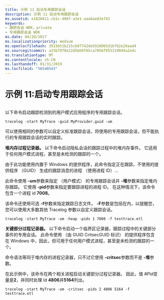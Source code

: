 ```yaml
---
title: 示例 11 启动专用跟踪会话
description: 示例 11 启动专用跟踪会话
ms.assetid: e1826811-cb1c-400f-a3e1-aaa6ae83ef42
keywords:
- 跟踪会话 WDK，private
- 专用跟踪会话 WDK
ms.date: 04/20/2017
ms.localizationpriority: medium
ms.openlocfilehash: 3915b51b215cb87742de5928065d1bf02e28aad4
ms.sourcegitcommit: a33b7978e22d5bb9f65ca7056f955319049a2e4c
ms.translationtype: MT
ms.contentlocale: zh-CN
ms.lasthandoff: 01/31/2019
ms.locfileid: "56540543"
---
```

# <a name="example-11-starting-a-private-trace-session"></a>示例 11:启动专用跟踪会话


## <span id="ddk_starting_a_private_trace_session_tools"></span><span id="DDK_STARTING_A_PRIVATE_TRACE_SESSION_TOOLS"></span>


以下命令启动跟踪检测到的用户模式应用程序的专用跟踪会话。

```
tracelog -start MyTrace -guid MyProvider.guid -um
```

可以使用相同的参数可以自定义标准跟踪会话，将使用的专用跟踪会话，但不能执行的专用跟踪会话的实时跟踪。

**堆内存过程记录器。** 以下命令启动隐私会话的跟踪过程中的堆内存事件。 它适用于任何用户模式进程，甚至是未检测的跟踪的一个。

由于此功能使用内置于 Windows 的提供程序，此命令指定正在跟踪，不使用的提供程序 （GUID） 生成的跟踪消息的进程 （使用进程 ID）...

此命令使用 **-um**参数来指定 （用户模式） 的专用跟踪会话并 **-堆**参数来指定堆内存跟踪。 它使用 **-pid**参数来指定要跟踪进程的进程 ID。 在这种情况下，该命令包含一个进程 id **7008**。

该命令还使用可选 **-f**参数来指定跟踪日志文件。 **-F**参数是包括在内，以提醒您，您可以使用大多数其他 Tracelog 参数以自定义跟踪会话。

```
tracelog -start MyTrace -um -heap -pids 1 7008 -f testtrace.etl
```

**关键部分过程记录器。** 以下命令启动一个临界区记录器，跟踪过程中的关键部分事件的专用会话。 此命令使用 （由 GUID CritsecGUID 标识） 的提供程序包含在 Windows 中，因此，但可用于任何用户模式进程，甚至是未检测的跟踪的一个。

命令语法等同于堆内存的进程记录器，只不过它使用 **-critsec**参数而不是 **-堆**参数。

在此示例中，该命令在两个相关进程启动关键部分过程记录器。 因此，值 *\#Pid*变量是**2**，并同时处理 Id **4806**并**5164**列出。

```
tracelog -start MyTrace -um -critsec -pids 2 4806 5164 -f testtrace.etl
```

 

 





